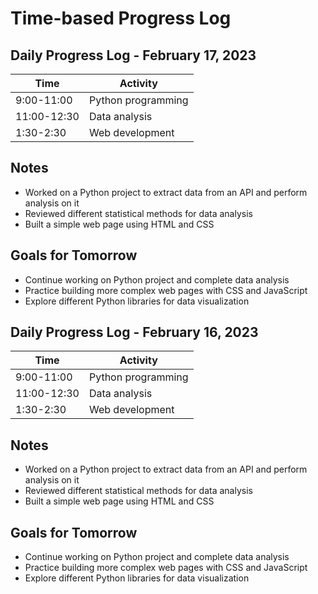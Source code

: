 # Time-based Progress Log

## Daily Progress Log - February 17, 2023

| Time       | Activity            |
|------------|---------------------|
| 9:00-11:00 | Python programming  |
| 11:00-12:30| Data analysis       |
| 1:30-2:30  | Web development     |

## Notes
- Worked on a Python project to extract data from an API and perform analysis on it
- Reviewed different statistical methods for data analysis
- Built a simple web page using HTML and CSS

## Goals for Tomorrow
- Continue working on Python project and complete data analysis
- Practice building more complex web pages with CSS and JavaScript
- Explore different Python libraries for data visualization

## Daily Progress Log - February 16, 2023

| Time       | Activity            |
|------------|---------------------|
| 9:00-11:00 | Python programming  |
| 11:00-12:30| Data analysis       |
| 1:30-2:30  | Web development     |

## Notes
- Worked on a Python project to extract data from an API and perform analysis on it
- Reviewed different statistical methods for data analysis
- Built a simple web page using HTML and CSS

## Goals for Tomorrow
- Continue working on Python project and complete data analysis
- Practice building more complex web pages with CSS and JavaScript
- Explore different Python libraries for data visualization

